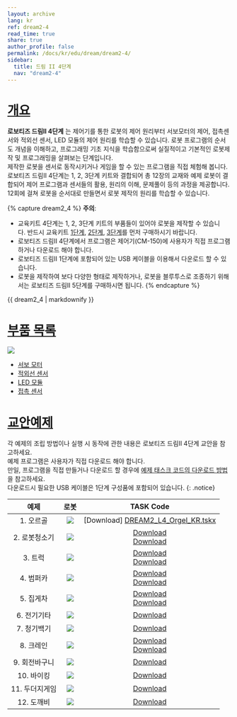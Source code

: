 ```yaml
---
layout: archive
lang: kr
ref: dream2-4
read_time: true
share: true
author_profile: false
permalink: /docs/kr/edu/dream/dream2-4/
sidebar:
  title: 드림 II 4단계
  nav: "dream2-4"
---
```


# [개요](#개요)

**로보티즈 드림II 4단계** 는 제어기를 통한 로봇의 제어 원리부터 서보모터의 제어, 접촉센서와 적외선 센서, LED 모듈의 제어 원리를 학습할 수 있습니다. 로봇 프로그램의 순서도 개념을 이해하고, 프로그래밍 기초 지식을 학습함으로써 실질적이고 기본적인 로봇제작 및 프로그래밍을 살펴보는 단계입니다.  
제작한 로봇을 센서로 동작시키거나 게임을 할 수 있는 프로그램을 직접 체험해 봅니다.   
로보티즈 드림II 4단계는 1, 2, 3단계 키트와 결합되어 총 12장의 교재와 예제 로봇이 결합되어 제어 프로그램과 센서들의 활용, 원리의 이해, 문제풀이 등의 과정을 제공합니다. 12회에 걸쳐 로봇을 순서대로 만들면서 로봇 제작의 원리를 학습할 수 있습니다.

{% capture dream2_4 %}
**주의**:
- 교육키트 4단계는 1, 2, 3단계 키트의 부품들이 있어야 로봇을 제작할 수 있습니다. 반드시 교육키트 [1단계](/docs/kr/edu/dream/dream2-1/), [2단계](/docs/kr/edu/dream/dream2-2/), [3단계](/docs/kr/edu/dream/dream2-3/)를 먼저 구매하시기 바랍니다.  
- 로보티즈 드림II 4단계에서 프로그램은 제어기(CM-150)에 사용자가 직접 프로그램 하거나 다운로드 해야 합니다.  
- 로보티즈 드림II 1단계에 포함되어 있는 USB 케이블을 이용해서 다운로드 할 수 있습니다.  
- 로봇을 제작하여 보다 다양한 형태로 제작하거나, 로봇을 블루투스로 조종하기 위해서는 로보티즈 드림II 5단계를 구매하시면 됩니다.
{% endcapture %}

<div class="notice--warning">{{ dream2_4 | markdownify }}</div>

# [부품 목록](#부품-목록)

![](/assets/images/edu/dream/dream2/dream2_lv4_partlist_kr.jpg)

- [서보 모터]
- [적외선 센서]
- [LED 모듈]
- [접촉 센서]


# [교안예제](#교안예제)

각 예제의 조립 방법이나 실행 시 동작에 관한 내용은 로보티즈 드림II 4단계 교안을 참고하세요.  
예제 프로그램은 사용자가 직접 다운로드 해야 합니다.  
만일, 프로그램을 직접 만들거나 다운로드 할 경우에 [예제 태스크 코드의 다운로드 방법]을 참고하세요.  
다운로드시 필요한 USB 케이블은 1단계 구성품에 포함되어 있습니다.
{: .notice}

|예제|로봇|TASK Code|
| :---: | :---: | :---: |
|   1. 오르골|![](/assets/images/edu/dream/dream2/dream2_04_01_kr.jpg)    |                                [Download] [DREAM2_L4_Orgel_KR.tskx]                                |
| 2. 로봇청소기|![](/assets/images/edu/dream/dream2/dream2_04_02_kr.jpg)  | [Download][DREAM2_L4_CleanupRobot_KR.tskx]<br/>     [Download][DREAM2_L4_CleanupRobot_KR(RC).tskx] |
|    3. 트럭|![](/assets/images/edu/dream/dream2/dream2_04_03_kr.jpg)     |        [Download][DREAM2_L4_Truck_KR.tskx]<br/>     [Download][DREAM2_L4_Truck_KR(RC).tskx]        |
|   4. 범퍼카|![](/assets/images/edu/dream/dream2/dream2_04_04_kr.jpg)    |    [Download][DREAM2_L4_BumperCar_KR.tskx]<br/>     [Download][DREAM2_L4_BumperCar_KR(RC).tskx]    |
|   5. 집게차|![](/assets/images/edu/dream/dream2/dream2_04_05_kr.jpg)    |   [Download][DREAM2_L4_ProbingCar_KR.tskx]<br/>     [Download][DREAM2_L4_ProbingCar_KR(RC).tskx]   |
|  6. 전기기타|![](/assets/images/edu/dream/dream2/dream2_04_06_kr.jpg)   |                                [Download][DREAM2_L4_Guitar_KR.tskx]                                |
|  7. 청기백기|![](/assets/images/edu/dream/dream2/dream2_04_07_kr.jpg)   |                               [Download][DREAM2_L4_FlagGame_KR.tskx]                               |
|   8. 크레인|![](/assets/images/edu/dream/dream2/dream2_04_08_kr.jpg)    |        [Download][DREAM2_L4_Crane_KR.tskx]<br/>     [Download][DREAM2_L4_Crane_KR(RC).tskx]        |
| 9. 회전바구니|![](/assets/images/edu/dream/dream2/dream2_04_09_kr.jpg)  |                            [Download][DREAM2_L4_DrunkenBasket_KR.tskx]                             |
|   10. 바이킹|![](/assets/images/edu/dream/dream2/dream2_04_10_kr.jpg)   |                                [Download][DREAM2_L4_Viking_KR.tskx]                                |
| 11. 두더지게임|![](/assets/images/edu/dream/dream2/dream2_04_11_kr.jpg) |                             [Download][DREAM2_L4_MoleHitting_KR.tskx]                              |
|   12. 도깨비|![](/assets/images/edu/dream/dream2/dream2_04_12_kr.jpg)   |                              [Download][DREAM2_L4_BabyGoblin_KR.tskx]                              |


[서보 모터]: /docs/kr/parts/motor/servo_motor/
[적외선 센서]: /docs/kr/parts/sensor/irss-10/
[LED 모듈]: /docs/kr/parts/display/lm-10/
[접촉 센서]: /docs/kr/parts/sensor/ts-10/
[예제 태스크 코드의 다운로드 방법]: /docs/kr/faq/download_task_code/#cm-150
[DREAM2_L4_Orgel_KR.tskx]: http://support.robotis.com/ko/baggage_files/dream2/dream2_l4_orgel_kr.tskx
[DREAM2_L4_CleanupRobot_KR.tskx]: http://support.robotis.com/ko/baggage_files/dream2/dream2_l4_cleanuprobot_kr.tskx
[DREAM2_L4_CleanupRobot_KR(RC).tskx]: http://support.robotis.com/ko/baggage_files/dream2/dream2_l4_cleanuprobot_kr(rc).tskx
[DREAM2_L4_Truck_KR.tskx]: http://support.robotis.com/ko/baggage_files/dream2/dream2_l4_truck_kr.tskx
[DREAM2_L4_Truck_KR(RC).tskx]: http://support.robotis.com/ko/baggage_files/dream2/dream2_l4_truck_kr(rc).tskx
[DREAM2_L4_BumperCar_KR.tskx]: http://support.robotis.com/ko/baggage_files/dream2/dream2_l4_bumpercar_kr.tskx
[DREAM2_L4_BumperCar_KR(RC).tskx]: http://support.robotis.com/ko/baggage_files/dream2/dream2_l4_bumpercar_kr(rc).tskx
[DREAM2_L4_ProbingCar_KR.tskx]: http://support.robotis.com/ko/baggage_files/dream2/dream2_l4_probingcar_kr.tskx
[DREAM2_L4_ProbingCar_KR(RC).tskx]: http://support.robotis.com/ko/baggage_files/dream2/dream2_l4_probingcar_kr(rc).tskx
[DREAM2_L4_Guitar_KR.tskx]: http://support.robotis.com/ko/baggage_files/dream2/dream2_l4_guitar_kr.tskx
[DREAM2_L4_FlagGame_KR.tskx]: http://support.robotis.com/ko/baggage_files/dream2/dream2_l4_flaggame_kr.tskx
[DREAM2_L4_Crane_KR.tskx]: http://support.robotis.com/ko/baggage_files/dream2/dream2_l4_crane_kr.tskx
[DREAM2_L4_Crane_KR(RC).tskx]: http://support.robotis.com/ko/baggage_files/dream2/dream2_l4_crane_kr(rc).tskx
[DREAM2_L4_DrunkenBasket_KR.tskx]: http://support.robotis.com/ko/baggage_files/dream2/dream2_l4_drunkenbasket_kr.tskx
[DREAM2_L4_Viking_KR.tskx]: http://support.robotis.com/ko/baggage_files/dream2/dream2_l4_viking_kr.tskx
[DREAM2_L4_MoleHitting_KR.tskx]: http://support.robotis.com/ko/baggage_files/dream2/dream2_l4_molehitting_kr.tskx
[DREAM2_L4_BabyGoblin_KR.tskx]: http://support.robotis.com/ko/baggage_files/dream2/dream2_l4_babygoblin_kr.tskx
